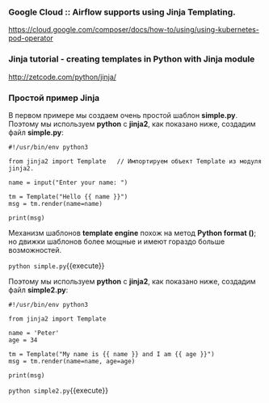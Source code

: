 ### Google Cloud :: Airflow supports using Jinja Templating.  
https://cloud.google.com/composer/docs/how-to/using/using-kubernetes-pod-operator


### Jinja tutorial - creating templates in Python with Jinja module
http://zetcode.com/python/jinja/

### Простой пример Jinja

В первом примере мы создаем очень простой шаблон **simple.py**. 
Поэтому мы используем **python** с **jinja2**, как показано ниже, создадим файл **simple.py**:
```
#!/usr/bin/env python3

from jinja2 import Template   // Импортируем объект Template из модуля jinja2.

name = input("Enter your name: ")

tm = Template("Hello {{ name }}")
msg = tm.render(name=name)

print(msg)
```

Механизм шаблонов **template engine** похож на метод **Python format ()**; но движки шаблонов более мощные и имеют гораздо больше возможностей.

`python simple.py`{{execute}}


Поэтому мы используем **python** с **jinja2**, как показано ниже, создадим файл **simple2.py**:
```
#!/usr/bin/env python3

from jinja2 import Template

name = 'Peter'
age = 34

tm = Template("My name is {{ name }} and I am {{ age }}")
msg = tm.render(name=name, age=age)

print(msg)
```

`python simple2.py`{{execute}}


